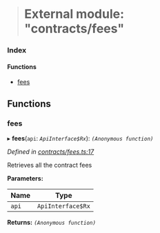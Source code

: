 > # External module: "contracts/fees"

### Index

#### Functions

* [fees](_contracts_fees_.md#fees)

## Functions

###  fees

▸ **fees**(`api`: *`ApiInterface$Rx`*): *`(Anonymous function)`*

*Defined in [contracts/fees.ts:17](https://github.com/polkadot-js/api/blob/c47ed58/packages/api-derive/src/contracts/fees.ts#L17)*

Retrieves all the contract fees

**Parameters:**

Name | Type |
------ | ------ |
`api` | `ApiInterface$Rx` |

**Returns:** *`(Anonymous function)`*